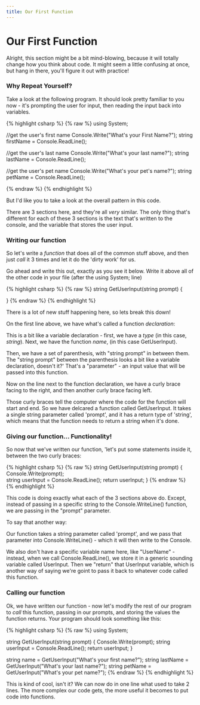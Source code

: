 ```yaml
---
title: Our First Function
---
```


# Our First Function
Alright, this section might be a bit mind-blowing, because it will totally change how you think about code. It might seem a little confusing at once, but hang in there, you'll figure it out with practice!

### Why Repeat Yourself?
Take a look at the following program. It should look pretty familiar to you now - it's prompting the user for input, then reading the input back into variables.

{% highlight csharp %}
{% raw %}
using System;

//get the user's first name
Console.Write("What's your First Name?");
string firstName = Console.ReadLine();

//get the user's last name
Console.Write("What's your last name?");
string lastName = Console.ReadLine();

//get the user's pet name
Console.Write("What's your pet's name?");
string petName = Console.ReadLine();


{% endraw %}
{% endhighlight %}

But I'd like you to take a look at the overall pattern in this code.

There are 3 sections here, and they're all *very* similar.
The only thing that's different for each of these 3 sections is the text that's written to the console, and the variable that stores the user input.

### Writing our function
So let's write a *function* that does all of the common stuff above, and then just _call_ it 3 times and let it do the 'dirty work' for us.

Go ahead and write this out, exactly as you see it below. Write it above all of the other code in your file (after the using System; line)

{% highlight csharp %}
{% raw %}
string GetUserInput(string prompt)
{

}
{% endraw %}
{% endhighlight %}

There is a lot of new stuff happening here, so lets break this down!

On the first line above, we have what's called a function *declaration*:

This is a bit like a variable declaration - first, we have a _type_ (in this case, *string*).
Next, we have the function _name_, (in this case GetUserInput).

Then, we have a set of parenthesis, with "string prompt" in between them.
The "string prompt" between the parenthesis looks a bit like a variable declaration, doesn't it?' That's a "parameter" - an input value that will be passed into this function.

Now on the line next to the function declaration, we have a curly brace facing to the right, and then another curly brace facing left.

Those curly braces tell the computer where the code for the function will start and end.
So we have delcared a function called GetUserInput. It takes a single string parameter called 'prompt', and it has a return type of 'string', which means that the function needs to return a string when it's done.

### Giving our function... Functionality!
So now that we've written our function, 'let's put some statements inside it, between the two curly braces:

{% highlight csharp %}
{% raw %}
string GetUserInput(string prompt)
{	
	Console.Write(prompt);	
	string userInput = Console.ReadLine();
	return userInput;
}
{% endraw %}
{% endhighlight %}

This code is doing exactly what each of the 3 sections above do. Except, instead of passing in a specific string to the Console.WriteLine() function, we are passing in the "prompt" parameter.

To say that another way:

Our function takes a string parameter called 'prompt', and we pass that parameter into Console.WriteLine() - which it will then write to the Console.

We also don't have a specific variable name here, like "UserName" - instead, when we call Console.ReadLine(), we store it in a generic sounding variable called UserInput.
Then we "return" that UserInput variable, which is another way of saying we're goint to pass it back to whatever code called this function.

### Calling our function

Ok, we have written our function - now let's modify the rest of our program to *call* this function, passing in our prompts, and storing the values the function returns.
Your program should look something like this:

{% highlight csharp %}
{% raw %}
using System;

string GetUserInput(string prompt)
{
	Console.Write(prompt);
	string userInput = Console.ReadLine();
	return userInput;
}


string name = GetUserInput("What's your first name?");
string lastName = GetUserInput("What's your last name?");
string petName = GetUserInput("What's your pet name?");
{% endraw %}
{% endhighlight %}

This is kind of cool, isn't it? We can now do in one line what used to take 2 lines. The more complex our code gets, the more useful it becomes to put code into functions.


